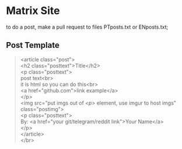 # Matrix Site
to do a post, make a pull request to files PTposts.txt or ENposts.txt;
## Post Template
> \<article class="post"\><br>
> \<h2 class="posttext"\>Title\</h2\><br>
> \<p class="posttext"\><br>
> post text\<br\><br>
> it is html so you can do this\<br\><br>
> \<a href="github.com"\>link example\</a\><br>
> \</p\><br>
> \<img src="put imgs out of _\<p\>_ element, use imgur to host imgs" class="postimg"\><br>
> \<p class="posttext"\><br>
> By: \<a href="your git/telegram/reddit link"\>Your Name\</a\><br>
> \</p\><br>
> \</article\><br>
> \</br\><br>
